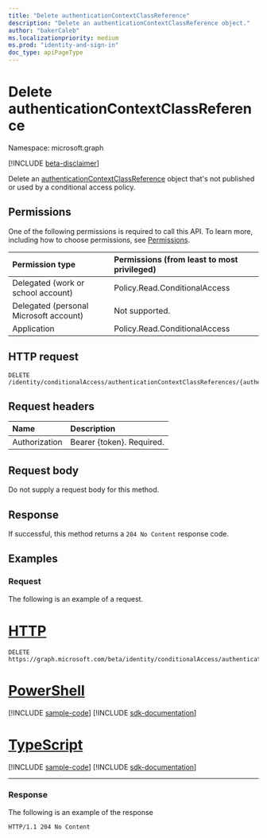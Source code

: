 ```yaml
---
title: "Delete authenticationContextClassReference"
description: "Delete an authenticationContextClassReference object."
author: "bakerCaleb"
ms.localizationpriority: medium
ms.prod: "identity-and-sign-in"
doc_type: apiPageType
---
```


# Delete authenticationContextClassReference
Namespace: microsoft.graph

[!INCLUDE [beta-disclaimer](../../includes/beta-disclaimer.md)]

Delete an [authenticationContextClassReference](../resources/authenticationcontextclassreference.md) object that's not published or used by a conditional access policy.

## Permissions
One of the following permissions is required to call this API. To learn more, including how to choose permissions, see [Permissions](/graph/permissions-reference).

| Permission type                        | Permissions (from least to most privileged) |
|:---------------------------------------|:--------------------------------------------|
| Delegated (work or school account)     | Policy.Read.ConditionalAccess               |
| Delegated (personal Microsoft account) | Not supported.                              |
| Application                            | Policy.Read.ConditionalAccess               |

## HTTP request

<!-- {
  "blockType": "ignored"
}
-->
``` http
DELETE /identity/conditionalAccess/authenticationContextClassReferences/{authenticationContextClassReferenceId}
```

## Request headers
|Name|Description|
|:---|:---|
|Authorization|Bearer {token}. Required.|

## Request body
Do not supply a request body for this method.

## Response

If successful, this method returns a `204 No Content` response code.

## Examples

### Request
The following is an example of a request.

# [HTTP](#tab/http)
<!-- {
  "blockType": "request",
  "name": "delete_authenticationcontextclassreference"
}
-->
``` http
DELETE https://graph.microsoft.com/beta/identity/conditionalAccess/authenticationContextClassReferences/c1
```

# [PowerShell](#tab/powershell)
[!INCLUDE [sample-code](../includes/snippets/powershell/delete-authenticationcontextclassreference-powershell-snippets.md)]
[!INCLUDE [sdk-documentation](../includes/snippets/snippets-sdk-documentation-link.md)]

# [TypeScript](#tab/typescript)
[!INCLUDE [sample-code](../includes/snippets/typescript/delete-authenticationcontextclassreference-typescript-snippets.md)]
[!INCLUDE [sdk-documentation](../includes/snippets/snippets-sdk-documentation-link.md)]

---

### Response
The following is an example of the response
<!-- {
  "blockType": "response",
  "truncated": true
}
-->
``` http
HTTP/1.1 204 No Content
```

